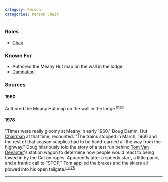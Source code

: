 ```yaml
---
category: Person
categories: Person Chair
---
```



### Roles

* [Chair](Chair)

### Known For

* Authored the Meany Hut map on the wall in the lodge.
* [Damnation](Damnation)

### Sources

#### 1960

Authored the Meany Hut map on the wall in the lodge.<sup>[map][]</sup>

#### 1978

"Times were really gloomy at Meany in early 1960," Doug Damm, Hut [Chairman](Chairman) at that time, recounted. "The trains stopped in March, 1960 and the rest of that season supplies had to be hand-carried all the way from the highway." Doug hilariously told the story of a test run behind [Tom Van DeVanter](Tom-Van-DeVanter)'s station wagon to determine how people would react to being towed in by the Cat on ropes. Apparently after a speedy start, a little panic, and a frantic call to "STOP," Tom applied the brakes and the skiers all plowed into his open tailgate.<sup>[ma78][]</sup>

---
[map]: Meany-Map
[ma78]: Mountaineer-Annual#1978
